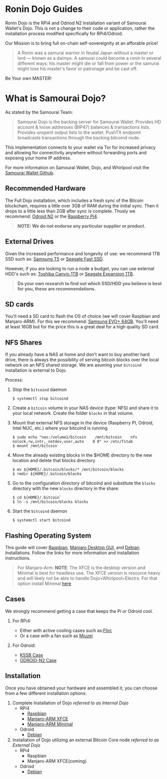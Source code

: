 # Ronin Dojo Guides
Ronin Dojo is the RPi4 and Odriod N2 installation variant of Samourai Wallet's Dojo. This is not a change to their code or application, rather the installation process modified specifically for RPi4/Odroid. 

Our Mission is to bring full on-chain self-sovereignity at an afforable price!

> A Ronin was a samurai warrior in feudal Japan without a master or lord — known as a daimyo. A samurai could become a ronin in several different ways: his master might die or fall from power or the samurai might lose his master's favor or patronage and be cast off.

Be Your own MASTER!

# What is Samourai Dojo?
As stated by the Samourai Team:
>Samourai Dojo is the backing server for Samourai Wallet. Provides HD account & loose addresses (BIP47) balances & transactions lists. Provides unspent output lists to the wallet. PushTX endpoint broadcasts transactions through the backing bitcoind node.

This implementation connects to your wallet via Tor for increased privacy and allowing for connectivity anywhere without forwarding ports and exposing your home IP address.

For more information on Samourai Wallet, Dojo, and Whirlpool visit the [Samourai Wallet Github](https://github.com/Samourai-Wallet).

## Recommended Hardware
The Full Dojo installation, which includes a fresh sync of the Bitcoin blockchain, requires a little over 3GB of RAM during the initial sync. Then it drops to a little less than 2GB after sync is complete. Thusly we recommend: [Odroid N2](https://www.hardkernel.com/shop/odroid-n2-with-4gbyte-ram/) or the [Raspberry Pi4](https://www.canakit.com/raspberry-pi-4-4gb.html?cid=usd&src=raspberrypi). 
>**NOTE: We do not endorse any particular supplier or product.**

## External Drives
Given the increased performance and longevity of use: we recommend 1TB SSD such as: [Samsung T5](https://www.amazon.com/Samsung-T5-Portable-SSD-MU-PA1T0B/dp/B073H552FJ/ref=sr_1_1?fst=as%3Aoff&qid=1571081118&refinements=p_n_feature_three_browse-bin%3A6797521011&rnid=6797515011&s=pc&sr=1-1) or [Seagate Fast SSD](https://www.amazon.com/Seagate-External-Reversible-Type-C-STCM1000400/dp/B07DX7D744). 

However, if you are looking to run a node a budget, you can use external HDD's such as: [Toshiba Canvio 1TB](https://www.amazon.com/Toshiba-HDTB410XK3AA-Canvio-Portable-External/dp/B079D359S6/ref=sr_1_4?crid=27WAK2Y8TLQEX&keywords=external+hard+drive&qid=1571082291&refinements=p_n_feature_two_browse-bin%3A5446812011&rnid=562234011&sprefix=external%2Caps%2C234&sr=8-4) or [Seagate Expansion 1TB](https://www.amazon.com/Seagate-Expansion-Portable-External-STEA1000400/dp/B00TKFEEAS/ref=sr_1_14?crid=27WAK2Y8TLQEX&keywords=external+hard+drive&qid=1571082291&refinements=p_n_feature_two_browse-bin%3A5446812011&rnid=562234011&sprefix=external%2Caps%2C234&sr=8-14). 

>**Do your own research to find out which SSD/HDD you believe is best for you, these are recommendations.**

## SD cards
You'll need a SD card to flash the OS of choice (we will cover Raspbian and Manjaro-ARM).
For this we recommend: [Samsung EVO+ 64GB](https://www.amazon.com/Samsung-MicroSDXC-Memory-Adapter-MB-MC64GA/dp/B06XFWPXYD/ref=sr_1_4?keywords=EVO%2B+SD+card&qid=1571081610&s=electronics&sr=1-4). You'll need at least 16GB but for the price this is a great deal for a high quality SD card. 

## NFS Shares

If you already have a NAS at home and don't want to buy another hard drive, there is always the possibility of serving bitcoin blocks over the local network on an NFS shared storage. We are asuming your `bitcoind` installation is external to Dojo.

Process:

1. Stop the `bitcoind` daemon

   `$ systemctl stop bitcoind`
   
2. Create a `bitcoin` volume in your NAS device (type: NFS) and share it to your local network. Create the folder `blocks` in that volume.

3. Mount that external NFS storage in the device (Raspberry PI, Odroid, Intel NUC, etc.) where your bitcoind is running

   ```
   $ sudo echo "nas:/volume1/bitcoin	/mnt/bitcoin	nfs	nolock,rw,intr,_netdev,user,auto	0 0" >> /etc/fstab
   $ mount /mnt/bitcoin
   ```
4. Move the already existing blocks in the $HOME directory to the new location and delete that blocks directory

   ```
   $ mv ${HOME}/.bitcoin/blocks/* /mnt/bitcoin/blocks
   $ rmdir ${HOME}/.bitcoin/blocks
   ```

5. Go to the configuration directory of bitcoind and substitute the `blocks` directory with the new `blocks` directory in the share: 

   ```
   $ cd ${HOME}/.bitcoin`
   $ ln -s /mnt/bitcoin/blocks blocks
   ```
6. Start the `bitcoind` daemon

   ```
   $ systemctl start bitcoind
   ```

## Flashing Operating System
This guide will cover [Raspbian](https://www.raspberrypi.org/downloads/raspbian/), [Manjaro Desktop GUI](https://osdn.net/projects/manjaro-arm/storage/rpi4/), and [Debian](https://github.com/s2l1/Headless-Samourai-Dojo/blob/master/Default_Dojo_Setup.md#1-hardware-requirements) Installations. Follow the links for more information and installation instructions.
>For Manjaro-Arm: **NOTE**: The XFCE is the desktop version and Minimal is best for headless use. The XFCE version is resource heavy and will likely not be able to handle Dojo+Whirlpool+Electrs. For that option install Minimal [here](https://osdn.net/projects/manjaro-arm/storage/rpi4/minimal/19.10/)

## Cases
We strongly recommend getting a case that keeps the Pi or Odroid cool. 
1. For RPi4: 
   - Either with active cooling cases such as:[Flirc](https://www.amazon.com/Flirc-Raspberry-Pi-Case-Silver/dp/B07WG4DW52/ref=sr_1_8?keywords=pi4+case&qid=1571082492&sr=8-8) 
   - Or a case with a fan such as [Miuzei](https://www.amazon.com/Miuzei-Raspberry-Cooling-Heat-Sinks-Supply/dp/B07TTN1M7G/ref=sr_1_5?crid=2FLR4GW4Y32PN&keywords=pi4%2Bcase%2Bwith%2Bfan&qid=1571082607&sprefix=pi4%2Bcase%2B%2Caps%2C222&sr=8-5&th=1) 

2. For Odroid:
   - [KSSB Case](https://ameridroid.com/products/kksb-odroid-n2-case)
   - [ODROID-N2 Case](https://ameridroid.com/products/odroid-n2-case)

## Installation
Once you have obtained your hardware and assembled it, you can choose from a few different installation options:
1. Complete Installation of Dojo *referred to as Internal Dojo*
   - RPi4
     - [Raspbian](https://github.com/BTCxZelko/Samourai-Dojo-RPi4-and-Odroid-Install-Guides/tree/master/RPi4/Raspbian)
     - [Manjaro-ARM XFCE](https://github.com/BTCxZelko/Samourai-Dojo-RPi4-and-Odroid-Install-Guides/blob/master/RPi4/Manjaro/XFCE/Internal-Dojo.md)
     - [Manjaro-ARM Minimal](https://github.com/BTCxZelko/Samourai-Dojo-RPi4-and-Odroid-Install-Guides/blob/master/RPi4/Manjaro/Minimal/Internal-Dojo.md)
   - Odroid
     - [Debian](https://github.com/BTCxZelko/Ronin-Dojo/blob/master/Odroid/Debian/README.md#1-internal-dojo-install-guide)
2. Installation of Dojo utilizing an external Bitcoin Core node *referred to as External Dojo*
   - RPi4
     - Raspbian
     - Manjaro-ARM XFCE(coming)
   - Odriod
     - [Debian](https://github.com/BTCxZelko/Ronin-Dojo/blob/master/Odroid/Debian/README.md#2-external-bitcoind-install-guide)
